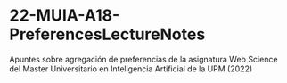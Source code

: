 # 22-MUIA-A18-PreferencesLectureNotes
Apuntes sobre agregación de preferencias de la asignatura Web Science del Master Universitario en Inteligencia Artificial de la UPM (2022)
